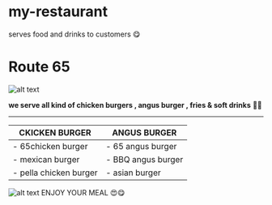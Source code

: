 # my-restaurant
serves food and drinks to customers 😋

# Route 65
![alt text](https://static.wixstatic.com/media/33b6fc_f42ca8dba66d498bad96d673123875d2~mv2_d_1387_1493_s_2.png/v1/fit/w_2500,h_1330,al_c/33b6fc_f42ca8dba66d498bad96d673123875d2~mv2_d_1387_1493_s_2.png)

**we serve all kind of chicken burgers , angus burger  , fries & soft drinks** 🍔🍟

---
 
| CKICKEN BURGER | ANGUS BURGER |
| ----------- | ----------- |
| - 65chicken burger |- 65 angus burger |
| - mexican burger |- BBQ angus burger  |
| - pella chicken burger | - asian burger 

![alt text](https://scontent.famm10-1.fna.fbcdn.net/v/t39.30808-6/287119043_5519091338102326_2755711321130640052_n.jpg?stp=dst-jpg_p843x403&_nc_cat=103&ccb=1-7&_nc_sid=730e14&_nc_eui2=AeGveONnxFjIP97wNkF6a2zpf1INnfffd9V_Ug2d99931R8yRAk4grvb6-YwKdoXOG6NWkdESELNyjkYWDeUBtIe&_nc_ohc=6Q3c3Q6S-5MAX-ztCDn&_nc_ht=scontent.famm10-1.fna&oh=00_AT-Rb0yz1a-D3F6e98sM8GnnxjuHSlpSHbKxO9IeAkdgQQ&oe=62C02B75)
ENJOY YOUR MEAL 😍😋


